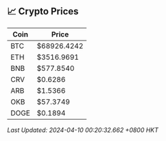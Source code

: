 ## 📈 Crypto Prices

| Coin | Price |
| ---- | ----- |
| BTC | $68926.4242 |
| ETH | $3516.9691 |
| BNB | $577.8540 |
| CRV | $0.6286 |
| ARB | $1.5366 |
| OKB | $57.3749 |
| DOGE | $0.1894 |

_Last Updated: 2024-04-10 00:20:32.662 +0800 HKT_